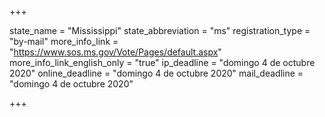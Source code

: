 +++

state_name = "Mississippi"
state_abbreviation = "ms"
registration_type = "by-mail"
more_info_link = "https://www.sos.ms.gov/Vote/Pages/default.aspx"
more_info_link_english_only = "true"
ip_deadline = "domingo 4 de octubre 2020"
online_deadline = "domingo 4 de octubre 2020"
mail_deadline = "domingo 4 de octubre 2020"

+++